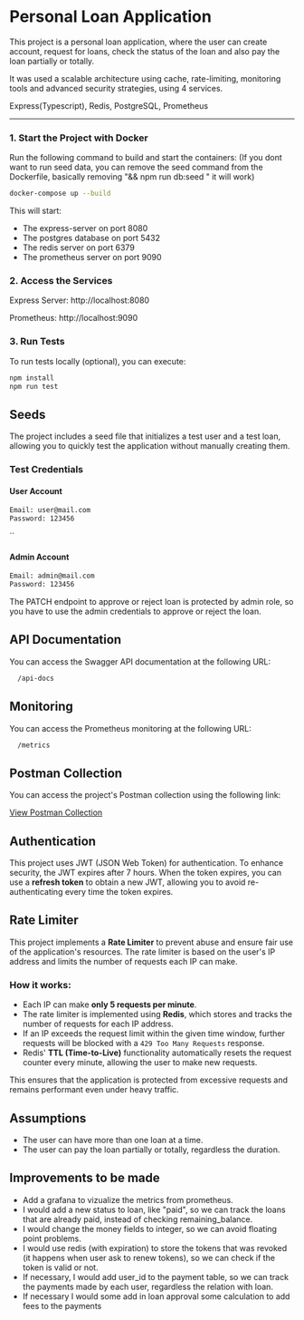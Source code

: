 # Personal Loan Application

This project is a personal loan application, where the user can create account, request for loans, check the status of the loan and also pay the loan partially or totally.

It was used a scalable architecture using cache, rate-limiting, monitoring tools and advanced security strategies, using 4 services.

Express(Typescript), Redis, PostgreSQL, Prometheus

---

### 1. Start the Project with Docker
Run the following command to build and start the containers:
(If you dont want to run seed data, you can remove the seed command from the Dockerfile, basically removing "&& npm run db:seed " it will work)


```bash
docker-compose up --build
```
This will start:

- The express-server on port 8080
- The postgres database on port 5432
- The redis server on port 6379
- The prometheus server on port 9090

### 2. Access the Services
Express Server: http://localhost:8080

Prometheus: http://localhost:9090

### 3. Run Tests
To run tests locally (optional), you can execute:

```bash
npm install
npm run test
```

## Seeds  
The project includes a seed file that initializes a test user and a test loan, allowing you to quickly test the application without manually creating them.  

### Test Credentials  

#### User Account  
```bash
Email: user@mail.com  
Password: 123456  
```
``
#### Admin Account  
```bash
Email: admin@mail.com  
Password: 123456  
```

The PATCH endpoint to approve or reject loan is protected by admin role, so you have to use the admin credentials to approve or reject the loan.

## API Documentation

You can access the Swagger API documentation at the following URL:

  ```bash
    /api-docs
  ```

## Monitoring

You can access the Prometheus monitoring at the following URL:

  ```bash
    /metrics
  ```

## Postman Collection

You can access the project's Postman collection using the following link:

[View Postman Collection](https://universal-station-318821.postman.co/workspace/Code2~0f456f8a-7eef-447b-83d0-baba313d8d66/collection/23743628-07fb15e6-b14f-47c6-95d1-7f942525ca63?action=share&creator=23743628)

## Authentication
This project uses JWT (JSON Web Token) for authentication. To enhance security, the JWT expires after 7 hours. When the token expires, you can use a **refresh token** to obtain a new JWT, allowing you to avoid re-authenticating every time the token expires.

## Rate Limiter

This project implements a **Rate Limiter** to prevent abuse and ensure fair use of the application's resources. The rate limiter is based on the user's IP address and limits the number of requests each IP can make.

### How it works:
- Each IP can make **only 5 requests per minute**.
- The rate limiter is implemented using **Redis**, which stores and tracks the number of requests for each IP address.
- If an IP exceeds the request limit within the given time window, further requests will be blocked with a `429 Too Many Requests` response.
- Redis' **TTL (Time-to-Live)** functionality automatically resets the request counter every minute, allowing the user to make new requests.

This ensures that the application is protected from excessive requests and remains performant even under heavy traffic.

## Assumptions
- The user can have more than one loan at a time.
- The user can pay the loan partially or totally, regardless the duration.

## Improvements to be made
- Add a grafana to vizualize the metrics from prometheus.
- I would add a new status to loan, like "paid", so we can track the loans that are already paid, instead of checking remaining_balance.
- I would change the money fields to integer, so we can avoid floating point problems.
- I would use redis (with expiration) to store the tokens that was revoked (it happens when user ask to renew tokens), so we can check if the token is valid or not.
- If necessary, I would add user_id to the payment table, so we can track the payments made by each user, regardless the relation with loan.
- If necessary I would some add in loan approval some calculation to add fees to the payments